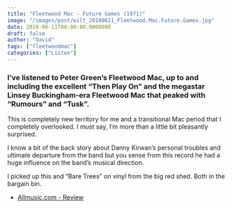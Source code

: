 ```yaml
---
title: "Fleetwood Mac - Future Games (1971)"
image: "/images/post/wilt_20180611_Fleetwood.Mac.Future.Games.jpg"
date: 2018-06-11T00:00:00.0000000
draft: false
author: "David"
tags: ["fleetwoodmac"]
categories: ["Listen"]
---
```

### I’ve listened to Peter Green’s Fleetwood Mac, up to and including the excellent “Then Play On” and the megastar Linsey Buckingham-era Fleetwood Mac that peaked with “Rumours” and “Tusk”.  
  
This is completely new territory for me and a transitional Mac period that I completely overlooked. I must say, I’m more than a little bit pleasantly surprised.

 I know a bit of the back story about Danny Kirwan’s personal troubles and ultimate departure from the band but you sense from this record he had a huge influence on the band’s musical direction.  
  
I picked up this and “Bare Trees” on vinyl from the big red shed. Both in the bargain bin.

-  [Allmusic.com - Review](https://www.allmusic.com/album/future-games-mw0000651392)